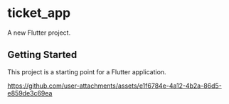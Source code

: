 # ticket_app

A new Flutter project.

## Getting Started

This project is a starting point for a Flutter application.



https://github.com/user-attachments/assets/e1f6784e-4a12-4b2a-86d5-e859de3c69ea

